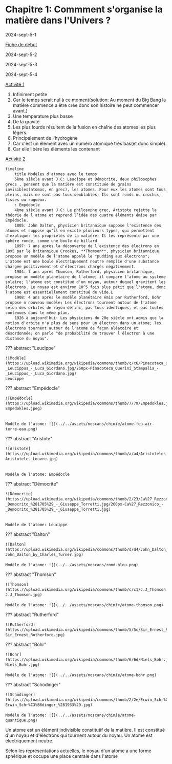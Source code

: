 # Chapitre 1: Commment s'organise la matière dans l'Univers ?

2024-sept-5-1

[Fiche de début](../../assets/noscans/chimie/chimie-chapter1-route.pdf)

2024-sept-5-2

2024-sept-5-3

2024-sept-5-4

[Activité 1](../../assets/noscans/chimie/chimie-chapter1-activity1.pdf)

1. Infiniment petite
2. Car le temps serait nul à ce moment(solution: Au moment du Big Bang la matière commence a être crée donc son histoire ne peut commencer avant.)
3. Une température plus basse
4. De la gravité.
5. Les plus lourds résultent de la fusion en chaîne des atomes les plus légers.
6. Principalement de l'hydrogène
7. Car c'est un élément avec un numéro atomique très bas(et donc simple).
8. Car elle libère les éléments les contenant

[Activité 2](../../assets/noscans/chimie/chimie-chapter1-activity2.pdf)

```mermaid
timeline
    title Modèles d'atomes avec le temps
    5ème siècle avant J.C: Leucippe et Démocrite, deux philosophes grecs , pensent que la matière est constituée de grains invisibles(atomos, en grec), les atomes. Pour eux les atomes sont tous pleins, mais ne sont pas tous semblables; Ils sont ronds ou crochus, lisses ou rugueux.
    : Empédocle
    4ème siècle avant J.C: Le philosophe grec, Aristote rejette la théorie de l'atome et reprend l’idée des quatre éléments émise par Empédocle.
    1805: John Dalton, physicien britannique suppose l'existence des atomes et suppose qu'il en existe plusieurs types, qui permettent d'expliquer les propriétés de la matière; Il les représente par une sphère ronde, comme une boule de billard
    1897: 7 ans après la découverte de l'existence des électrons en 1895 par le Britannique Crookes, **Thomson**, physicien britannique propose un modèle de l'atome appelé le "pudding aux électrons"; L'atome est une boule électriquement neutre remplie d'une substance chargée positivement et d'électrons chargés négativement.
    1904: 7 ans après Thomson, Rutherford, physicien britannique, propose un modèle planétaire de l'atome; il compare l'atome au système solaire; l'atome est constitué d'un noyau, autour duquel gravitent les électrons. Le noyau est environ 10^5 fois plus petit que l'atome, donc l'atome est essentiellement constitué de vide.L
    1908: 4 ans après le modèle planétaire émis par Rutherford, Bohr propose n nouveau modèle; Les électrons tournent autour de l'atome selon des orbites de rayon défini, pas tous identiques, et pas toutes contenues dans le même plan.
    1926 à aujourd'hui: Les physiciens du 20e siècle ont admis que la notion d'orbite n'a plus de sens pour un électron dans un atome; les électrons tournent autour de l'atome de façon aléatoire et désordonnée; on parle "de probabilité de trouver l'électron à une distance du noyau". 
```

??? abstract "Leucippe"

    ![Modèle](https://upload.wikimedia.org/wikipedia/commons/thumb/c/c6/Pinacoteca_Querini_Stampalia_-_Leucippus_-_Luca_Giordano.jpg/260px-Pinacoteca_Querini_Stampalia_-_Leucippus_-_Luca_Giordano.jpg)
    Leucippe

??? abstract "Empédocle"

    ![Empédocle](https://upload.wikimedia.org/wikipedia/commons/thumb/7/79/Empedokles.jpeg/260px-Empedokles.jpeg)
    

    Modèle de l'atome: ![](../../assets/noscans/chimie/atome-feu-air-terre-eau.png)

??? abstract "Aristote"

    ![Aristote](https://upload.wikimedia.org/wikipedia/commons/thumb/a/a4/Aristoteles_Louvre.jpg/260px-Aristoteles_Louvre.jpg)
    

    Modèle de l'atome: Empédocle

??? abstract "Démocrite"

    ![Démocrite](https://upload.wikimedia.org/wikipedia/commons/thumb/2/23/Ca%27_Rezzonico_-_Democrito_%281705%29_-_Giuseppe_Torretti.jpg/260px-Ca%27_Rezzonico_-_Democrito_%281705%29_-_Giuseppe_Torretti.jpg)
    

    Modèle de l'atome: Leucippe

??? abstract "Dalton"

    ![Dalton](https://upload.wikimedia.org/wikipedia/commons/thumb/d/d4/John_Dalton_by_Charles_Turner.jpg/220px-John_Dalton_by_Charles_Turner.jpg)

    Modèle de l'atome: ![](../../assets/noscans/rond-bleu.png)

??? abstract "Thomson"
    
    ![Thomson](https://upload.wikimedia.org/wikipedia/commons/thumb/c/c1/J.J_Thomson.jpg/260px-J.J_Thomson.jpg)
    
    Modèle de l'atome: ![](../../assets/noscans/chimie/atome-thomson.png)

??? abstract "Rutherford"

    ![Rutherford](https://upload.wikimedia.org/wikipedia/commons/thumb/5/5c/Sir_Ernest_Rutherford.jpg/220px-Sir_Ernest_Rutherford.jpg)

??? abstract "Bohr"

    ![Bohr](https://upload.wikimedia.org/wikipedia/commons/thumb/6/6d/Niels_Bohr.jpg/260px-Niels_Bohr.jpg)

    Modèle de l'atome: ![](../../assets/noscans/chimie/atome-bohr.png)

??? abstract "Schödinger"

    ![Schödinger](https://upload.wikimedia.org/wikipedia/commons/thumb/2/2e/Erwin_Schr%C3%B6dinger_%281933%29.jpg/200px-Erwin_Schr%C3%B6dinger_%281933%29.jpg)

    Modèle de l'atome: ![](../../assets/noscans/chimie/atome-quantique.png)

Un atome est un élément indivisible constitutif de la matière. Il est constitué d'un noyau et d'électrons qui tournent autour du noyau. Un atome est électriquement neutre.

Selon les représentations actuelles, le noyau d'un atome a une forme sphérique et occupe une place centrale dans l'atome
